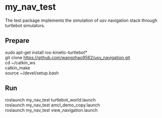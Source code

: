 # my_nav_test

The test package implements the simulation of usv navigation stack through turtlebot simulators.

## Prepare  
sudo apt-get install ros-kinetic-turtlebot*  
git clone https://github.com/wangzhao9562/usv_navigation.git  
cd ~/catkin_ws  
catkin_make  
source ~/devel/setup.bash  

## Run    
roslaunch my_nav_test turtlebot_world.launch  
roslaunch my_nav_test amcl_demo_copy.launch  
roslaunch my_nav_test view_navigation.launch  


